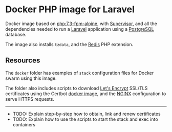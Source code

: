 # Docker PHP image for Laravel

Docker image based on [php:7.3-fpm-alpine](https://hub.docker.com/_/php/), with [Supervisor](http://supervisord.org/), and all the
dependencies needed to run a [Laravel](https://laravel.com/) application using
a [PostgreSQL](https://www.postgresql.org/) database.

The image also installs `tzdata`, and the [Redis](https://github.com/phpredis/phpredis) PHP extension.

## Resources

The `docker` folder has examples of `stack` configuration files for Docker swarm using this image.

The folder also includes scripts to download [Let's Encrypt](https://letsencrypt.org/) SSL/TLS certificates using the Certbot [docker image](https://hub.docker.com/r/certbot/certbot/), and the [NGINX](https://www.nginx.com/) configuration to serve HTTPS requests.

---

- TODO: Explain step-by-step how to obtain, link and renew certificates
- TODO: Explain how to use the scripts to start the stack and exec into containers
